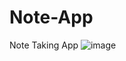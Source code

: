 # Note-App
Note Taking App
![image](https://user-images.githubusercontent.com/73062879/147359258-24a67d55-805b-41e0-bf13-0a8042a61b51.png)
